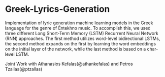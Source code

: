 # Greek-Lyrics-Generation

Implementation of lyric generation machine learning models in the Greek language for the genre of Éntekhno music. To accomplish this, we used three different Long Short-Term Memory (LSTM) Recurrent Neural Network (RNN) approaches. The first method utilizes word-level bidirectional LSTMs, the second method expands on the first by learning the word embeddings on the initial layer of the network, while the last method is based on a char-level LSTM.

Joint Work with Athanasios Kefalas(@athankefalas) and Petros Tzallas(@ptzallas)

